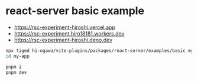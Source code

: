 # react-server basic example

- https://rsc-experiment-hiroshi.vercel.app
- https://rsc-experiment.hiro18181.workers.dev
- https://rsc-experiment-hiroshi.deno.dev

```sh
npx tiged hi-ogawa/vite-plugins/packages/react-server/examples/basic my-app
cd my-app

pnpm i
pnpm dev
```
